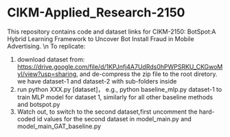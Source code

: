 # CIKM-Applied_Research-2150
This repository contains code and dataset links for CIKM-2150: BotSpot:A Hybrid Learning Framework to Uncover Bot Install Fraud in Mobile Advertising. \n
To replicate:
1. download dataset from: https://drive.google.com/file/d/1KPJnfj4A7UdRds0hPWPSRKU_CKGwoMyI/view?usp=sharing, and de-compress the zip file to the root diretory. we have dataset-1 and dataset-2 with sub-folders inside
2. run python XXX.py [dataset]， e.g., python baseline_mlp.py dataset-1 to train MLP model for dataset 1, similarly for all other baseline methods and botspot.py
3. Watch out, to switch to the second dataset,first uncomment the hard-coded id values for the second dataset in model_main.py and model_main_GAT_baseline.py
